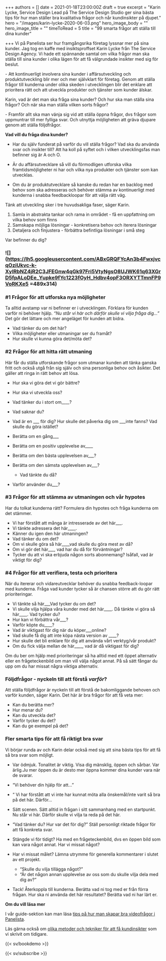 +++
authors = []
date = 2021-01-18T23:00:00Z
draft = true
excerpt = "Karin Lycke, Service Design Lead på The Service Design Studio ger sina bästa tips för hur man ställer bra kvalitativa frågor och når kundinsikter på djupet."
hero = "/images/karin-lycke-2020-06-03.png"
hero_image_body = ""
hero_image_title = ""
timeToRead = 5
title = "99 smarta frågor att ställa till dina kunder"

+++
Vi på Panelista ser hur framgångsrika företag lyssnar mer på sina kunder. Jag tog en kaffe med insiktsproffset Karin Lycke från The Service Design Agency. Vi hade ett spännande samtal om vilka frågor man ska ställa till sina kunder i olika lägen för att få välgrundade insikter med sig för beslut.

\- Att kontinuerligt involvera sina kunder i affärsutveckling och produktutveckling blir mer och mer självklart för företag. Genom att ställa frågor till kunderna under olika skeden i utvecklingen blir det enklare att prioritera rätt och att utveckla produkter och tjänster som kunder älskar.

Karin, vad är det man ska fråga sina kunder? Och hur ska man ställa sina frågor? Och när ska man ställa vilken sorts frågor?

\- Framför allt ska man vänja sig vid att ställa öppna frågor, dvs frågor som uppmuntrar till mer fylliga svar. Och utnyttja möjligheten att gräva djupare genom att ställa följdfrågor.

**Vad vill du fråga dina kunder?**

* Har du själv funderat på varför du vill ställa frågor? Vad ska du använda svar och insikter till? Att ha koll på syftet och i vilken utvecklingsfas man befinner sig är A och O.

* Är du affärsutvecklare så vill du förmodligen utforska vilka framtidsmöjligheter ni har och vilka nya produkter och tjänster som kan utvecklas.
* Om du är produktutvecklare så kanske du redan har en backlog med behov som ska adresseras och behöver stämma av kontinuerligt med kunderna i snabba feedbackloopar för att välja rätt väg.

Tänk att utveckling sker i tre huvudsakliga faser, säger Karin.

1. Samla in abstrakta tankar och rama in området - få en uppfattning om vilka behov som finns
2. Samskapa möjliga lösningar - konkretisera behov och iterera lösningar
3. Detaljera och finjustera - förbättra befintliga lösningar i små steg

Var befinner du dig?

### ![](https://lh5.googleusercontent.com/ABxGRQFYcAn3b4FwxjvcqOziUkvc-k-XyIRbNZ4jR2C3JFEGnw4qGk97Fri5VtyNgsO8UJWK61q63XGrD5fpALoDEe_Yupke9fYc1223fOyH_Hdbv4opF3ORXYTTmnFP9VoRKXe5 =489x314)

### #1 Frågor för att utforska nya möjligheter

Ta alltid avstamp var ni befinner er i utvecklingen. Förklara för kunden varför ni behöver hjälp. _“Nu står vi här och därför skulle vi vilja fråga dig…”_ Det gör det lättare och mer angeläget för kunden att bidra.

* Vad tänker du om det här?
* Vilka möjligheter eller utmaningar ser du framåt?
* Hur skulle vi kunna göra det/möta det?

### #2 Frågor för att hitta rätt utmaning

Här får du ställa utforskande frågor som utmanar kunden att tänka ganska fritt och också utgå från sig själv och sina personliga behov och åsikter. Det gäller att ringa in rätt behov att lösa.

* Hur ska vi göra det vi gör bättre?
* Hur ska vi utveckla oss?

* Vad tänker du i stort om____?
* Vad saknar du?
* Vad är en ___ för dig? Hur skulle det påverka dig om ___inte fanns? Vad skulle du göra istället?
* Berätta om en gång___
* Berätta om en positiv upplevelse av____
* Berätta om den bästa upplevelsen av___?
* Berätta om den sämsta upplevelsen av___?
  * Vad tänkte du då?
* Varför använder du___?

### #3 Frågor för att stämma av utmaningen och vår hypotes

Har du tolkat kunderna rätt? Formulera din hypotes och fråga kunderna om det stämmer.

* Vi har förstått att många är intresserade av det här___.
* Vi tänkte adressera det här____.
* Känner du igen den här utmaningen?
* Vad tänker du om det?
* Om vi skulle göra så här____vad skulle du göra mest av då?
* Om vi gör det här___, vad har du då för förväntningar?
* Tycker du att vi ska erbjuda någon sorts abonnemang? Isåfall, vad är viktigt för dig?

### #4 Frågor för att verifiera, testa och prioritera

När du itererar och vidareutvecklar behöver du snabba feedback-loopar med kunderna. Fråga vad kunder tycker så är chansen större att du gör rätt prioriteringar.

* Vi tänkte så här___Vad tycker du om det?
* Vi skulle vilja hjälpa våra kunder med det här____. Då tänkte vi göra så här____. Vad tycker du?
* Hur kan vi förbättra vår___?
* Varför köpte du____?
* Vad är viktigast för dig när du köper___online?
* Vad skulle få dig att inte köpa nästa version av ____?
* Hur skulle det bli enklare för dig att använda vårt verktyg/vår produkt?
* Om du fick välja mellan de här____, vad är då viktigast för dig?

Om du ber om hjälp med prioriteringar så ha alltid med ett öppet alternativ eller en frågeteckenbild om man vill välja något annat. På så sätt fångar du upp om du har missat några viktiga alternativ.

### Följdfrågor - nyckeln till att förstå _varför_?

Att ställa följdfrågor är nyckeln till att förstå de bakomliggande behoven och varför kunden, säger Karin. Det här är bra frågor för att få veta mer:

* Kan du berätta mer?
* Hur menar du?
* Kan du utveckla det?
* Varför tycker du det?
* Kan du ge exempel på det?

### Fler smarta tips för att få riktigt bra svar

Vi börjar runda av och Karin delar också med sig att sina bästa tips för att få så bra svar som möjligt.

* Var ödmjuk. Tonalitet är viktig. Visa dig mänsklig, öppen och sårbar. Var ärlig.Ju mer öppen du är desto mer öppna kommer dina kunder vara när de svarar.


* “Vi behöver din hjälp för att…”
* “ Vi har förstått att vi inte har kunnat möta alla önskemål/inte varit så bra på det här. Därför…

* Sätt scenen. Sätt alltid in frågan i sitt sammanhang med en startpunkt. Nu står vi här. Därför skulle vi vilja ta reda på det här.

* “Vad tänker du? Hur var det för dig?” Ställ personligt riktade frågor för att få konkreta svar.

* Stängde vi för tidigt? Ha med en frågeteckenbild, dvs en öppen bild som kan vara något annat. Har vi missat något?

* Har vi missat målet? Lämna utrymme för generella kommentarer i slutet av ett projekt.
  * “Skulle du vilja tillägga något?”
  * “Är det någon annan upplevelse av oss som du skulle vilja dela med dig av?”

* Tack! Återkoppla till kunderna. Berätta vad ni tog med er från förra frågan. Hur ska ni använda det här resultatet? Berätta vad ni har lärt er.

  
**Om du vill läsa mer**

I vår guide-sektion kan man läsa [tips på hur man skapar bra videofrågor i Panelista](https://panelista.com/guide/how-to-create-your-first-video-question "Hur man skapar bra videofrågor").

Läs gärna också om [olika metoder och tekniker för att få kundinsikter](https://articles.panelista.com/sv/verktygslada-for-kundinsikter/ "Verktygslåda för kundinsikter") som vi skrivit om tidigare.

{{< sv/bookdemo >}}

{{< sv/subscribe >}}